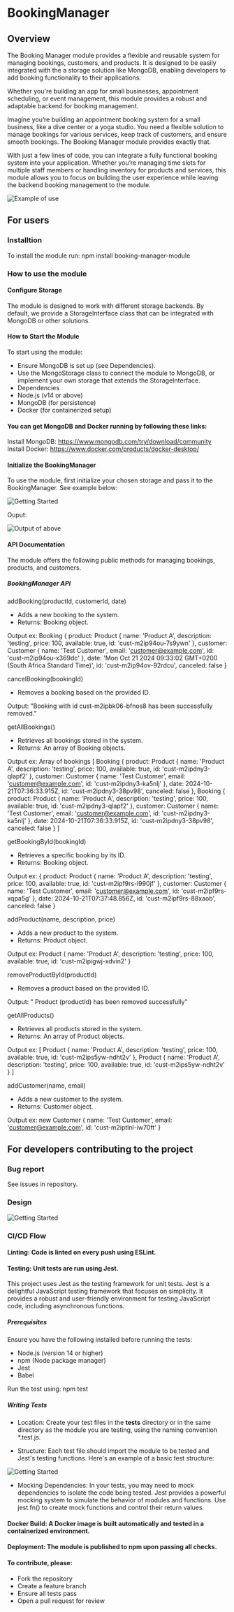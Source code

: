 # BookingManager

## Overview
The Booking Manager module provides a flexible and reusable system for managing bookings, customers, and products. It is designed to be easily integrated with the a storage solution like MongoDB, enabling developers to add booking functionality to their applications.

Whether you're building an app for small businesses, appointment scheduling, or event management, this module provides a robust and adaptable backend for booking management.

Imagine you’re building an appointment booking system for a small business, like a dive center or a yoga studio. You need a flexible solution to manage bookings for various services, keep track of customers, and ensure smooth bookings. The Booking Manager module provides exactly that.

With just a few lines of code, you can integrate a fully functional booking system into your application. Whether you’re managing time slots for multiple staff members or handling inventory for products and services, this module allows you to focus on building the user experience while leaving the backend booking management to the module.

![Example of use](./images/exUse.png)


## For users

### Installtion

To install the module run:
npm install booking-manager-module


### How to use the module

#### Configure Storage
The module is designed to work with different storage backends. By default, we provide a StorageInterface class that can be integrated with MongoDB or other solutions.

#### How to Start the Module

To start using the module:

- Ensure MongoDB is set up (see Dependencies).
- Use the MongoStorage class to connect the module to MongoDB, or implement your own storage that extends the StorageInterface.
- Dependencies
- Node.js (v14 or above)
- MongoDB (for persistence)
- Docker (for containerized setup)

#### You can get MongoDB and Docker running by following these links:

Install MongoDB: https://www.mongodb.com/try/download/community
Install Docker: https://www.docker.com/products/docker-desktop/

#### Initialize the BookingManager
To use the module, first initialize your chosen storage and pass it to the BookingManager. See example below:

![Getting Started](./images/exImport.png)

Ouput:

![Output of above](./images/outputImport.png)

#### API Documentation
The module offers the following public methods for managing bookings, products, and customers.

##### BookingManager API

addBooking(productId, customerId, date)
- Adds a new booking to the system.
- Returns: Booking object.

Output ex: 
Booking {
      product: Product {
        name: 'Product A',
        description: 'testing',
        price: 100,
        available: true,
        id: 'cust-m2ip94ou-7s9ywn'
      },
      customer: Customer {
        name: 'Test Customer',
        email: 'customer@example.com',
        id: 'cust-m2ip94ou-x369dc'
      },
      date: 'Mon Oct 21 2024 09:33:02 GMT+0200 (South Africa Standard Time)',
      id: 'cust-m2ip94ov-92rdcu',
      canceled: false
    }

cancelBooking(bookingId)
- Removes a booking based on the provided ID.

Output: "Booking with id cust-m2ipbk06-bfnos8 has been successfully removed."

getAllBookings()
- Retrieves all bookings stored in the system.
- Returns: An array of Booking objects.

Output ex: Array of bookings
[
      Booking {
        product: Product {
          name: 'Product A',
          description: 'testing',
          price: 100,
          available: true,
          id: 'cust-m2ipdny3-qlapf2'
        },
        customer: Customer {
          name: 'Test Customer',
          email: 'customer@example.com',
          id: 'cust-m2ipdny3-ka5nlj'
        },
        date: 2024-10-21T07:36:33.915Z,
        id: 'cust-m2ipdny3-38pv98',
        canceled: false
      },
      Booking {
        product: Product {
          name: 'Product A',
          description: 'testing',
          price: 100,
          available: true,
          id: 'cust-m2ipdny3-qlapf2'
        },
        customer: Customer {
          name: 'Test Customer',
          email: 'customer@example.com',
          id: 'cust-m2ipdny3-ka5nlj'
        },
        date: 2024-10-21T07:36:33.915Z,
        id: 'cust-m2ipdny3-38pv98',
        canceled: false
      }
    ]

getBookingById(bookingId)
- Retrieves a specific booking by its ID.
- Returns: Booking object.

Output ex:
{
      product: Product {
        name: 'Product A',
        description: 'testing',
        price: 100,
        available: true,
        id: 'cust-m2ipf9rs-l990jf'
      },
      customer: Customer {
        name: 'Test Customer',
        email: 'customer@example.com',
        id: 'cust-m2ipf9rs-xqpa5g'
      },
      date: 2024-10-21T07:37:48.856Z,
      id: 'cust-m2ipf9rs-88xaob',
      canceled: false
    }

addProduct(name, description, price)
- Adds a new product to the system.
- Returns: Product object.

Output ex:
Product {
      name: 'Product A',
      description: 'testing',
      price: 100,
      available: true,
      id: 'cust-m2ipigwj-xdvin2'
    }

removeProductById(productId)
- Removes a product based on the provided ID.

Output: " Product (productId) has been removed successfully"

getAllProducts()
- Retrieves all products stored in the system.
- Returns: An array of Product objects.

Output ex:
[
      Product {
        name: 'Product A',
        description: 'testing',
        price: 100,
        available: true,
        id: 'cust-m2ips5yw-ndht2v'
      },
      Product {
        name: 'Product A',
        description: 'testing',
        price: 100,
        available: true,
        id: 'cust-m2ips5yw-ndht2v'
      }
]

addCustomer(name, email)
- Adds a new customer to the system.
- Returns: Customer object.

Output ex: new Customer {
      name: 'Test Customer',
      email: 'customer@example.com',
      id: 'cust-m2iptlnl-iw70ft'
    }



## For developers contributing to the project

###  Bug report

See issues in repository. 

### Design
![Getting Started](./images/UML-klass%20(1).jpeg)
### CI/CD Flow
#### Linting: Code is linted on every push using ESLint.

#### Testing: Unit tests are run using Jest.

This project uses Jest as the testing framework for unit tests. Jest is a delightful JavaScript testing framework that focuses on simplicity. It provides a robust and user-friendly environment for testing JavaScript code, including asynchronous functions.

##### Prerequisites

Ensure you have the following installed before running the tests:

- Node.js (version 14 or higher)
- npm (Node package manager)
- Jest
- Babel

Run the test using: npm test

##### Writing Tests

- Location: Create your test files in the __tests__ directory or in the same directory as the module you are testing, using the naming convention *.test.js.

- Structure: Each test file should import the module to be tested and Jest's testing functions. Here's an example of a basic test structure:

![Getting Started](./images/scrnsht2.png)

- Mocking Dependencies: In your tests, you may need to mock dependencies to isolate the code being tested. Jest provides a powerful mocking system to simulate the behavior of modules and functions. Use jest.fn() to create mock functions and control their return values.

#### Docker Build: A Docker image is built automatically and tested in a containerized environment.

#### Deployment: The module is published to npm upon passing all checks.

#### To contribute, please:

- Fork the repository
- Create a feature branch
- Ensure all tests pass
- Open a pull request for review


